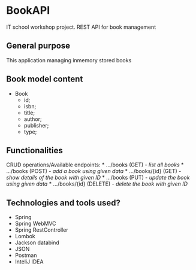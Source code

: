 # BookAPI
IT school workshop project. REST API for book management

## General purpose
This application managing inmemory stored books

## Book model content
* Book
    * id;
    * isbn;
    * title;
    * author;
    * publisher;
    * type;
   
## Functionalities
CRUD operations/Available endpoints:
    * .../books (GET) - *list all books*
    * .../books (POST) - *add a book using given data*
    * .../books/{id} (GET) - *show details of the book with given ID*
    * .../books (PUT) - *update the book using given data*
    * .../books/{id} (DELETE) - *delete the book with given ID*

## Technologies and tools used?
* Spring
* Spring WebMVC
* Spring RestController
* Lombok
* Jackson databind
* JSON
* Postman
* InteliJ IDEA
